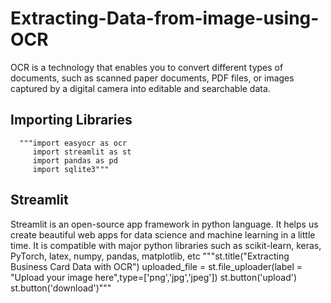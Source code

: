 # Extracting-Data-from-image-using-OCR
  OCR is a technology that enables you to convert different types of documents, such as scanned paper documents, 
  PDF files, or images captured by a digital camera into editable and searchable data.
## Importing Libraries
      """import easyocr as ocr
         import streamlit as st
         import pandas as pd
         import sqlite3"""
## Streamlit
  Streamlit is an open-source app framework in python language.
  It helps us create beautiful web apps for data science and machine learning in a little time. 
  It is compatible with major python libraries such as scikit-learn, keras, PyTorch, latex, numpy, pandas, matplotlib, etc
        """st.title("Extracting Business Card Data with OCR")
           uploaded_file = st.file_uploader(label = "Upload your image here",type=['png','jpg','jpeg'])
           st.button('upload')
           st.button('download')"""
       
       
       

